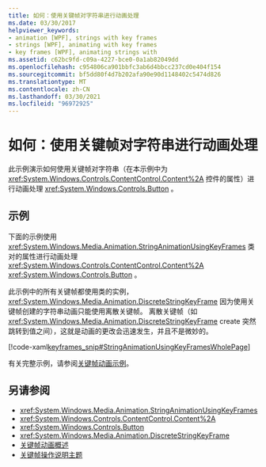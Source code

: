 ```yaml
---
title: 如何：使用关键帧对字符串进行动画处理
ms.date: 03/30/2017
helpviewer_keywords:
- animation [WPF], strings with key frames
- strings [WPF], animating with key frames
- key frames [WPF], animating strings with
ms.assetid: c62bc9fd-c09a-4227-bce0-0a1ab82049dd
ms.openlocfilehash: c954806ca901bbfc3ab6d4bbcc237cd0e404f154
ms.sourcegitcommit: bf5dd80f4d7b202afa90e90d1148402c5474d826
ms.translationtype: MT
ms.contentlocale: zh-CN
ms.lasthandoff: 03/30/2021
ms.locfileid: "96972925"
---
```

# <a name="how-to-animate-a-string-by-using-key-frames"></a>如何：使用关键帧对字符串进行动画处理
此示例演示如何使用关键帧对字符串（在本示例中为 <xref:System.Windows.Controls.ContentControl.Content%2A> 控件的属性）进行动画处理 <xref:System.Windows.Controls.Button> 。  
  
## <a name="example"></a>示例  
 下面的示例使用 <xref:System.Windows.Media.Animation.StringAnimationUsingKeyFrames> 类对的属性进行动画处理 <xref:System.Windows.Controls.ContentControl.Content%2A> <xref:System.Windows.Controls.Button> 。  
  
 此示例中的所有关键帧都使用类的实例， <xref:System.Windows.Media.Animation.DiscreteStringKeyFrame> 因为使用关键帧创建的字符串动画只能使用离散关键帧。 离散关键帧（如 <xref:System.Windows.Media.Animation.DiscreteStringKeyFrame> create 突然跳转到值之间），这就是动画的更改会迅速发生，并且不是微妙的。  
  
 [!code-xaml[keyframes_snip#StringAnimationUsingKeyFramesWholePage](~/samples/snippets/xaml/VS_Snippets_Wpf/keyframes_snip/XAML/StringAnimationUsingKeyFramesExample.xaml#stringanimationusingkeyframeswholepage)]  
  
 有关完整示例，请参阅[关键帧动画示例](https://github.com/microsoft/WPF-Samples/tree/master/Animation/KeyFrameAnimation)。  
  
## <a name="see-also"></a>另请参阅

- <xref:System.Windows.Media.Animation.StringAnimationUsingKeyFrames>
- <xref:System.Windows.Controls.ContentControl.Content%2A>
- <xref:System.Windows.Controls.Button>
- <xref:System.Windows.Media.Animation.DiscreteStringKeyFrame>
- [关键帧动画概述](key-frame-animations-overview.md)
- [关键帧操作说明主题](key-frame-animation-how-to-topics.md)
